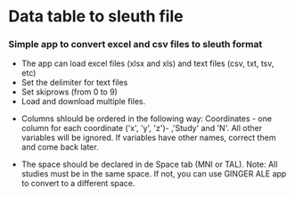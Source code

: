 # Data table to sleuth file

### Simple app to convert excel and csv files to sleuth format

* The app can load excel files (xlsx and xls) and text files (csv, txt, tsv, etc)
* Set the delimiter for text files
* Set skiprows (from 0 to 9)
* Load and download multiple files.

- Columns shlould be ordered in the following way:
Coordinates - one column for each coordinate ('x', 'y', 'z')- ,'Study' and 'N'.
All other variables will be ignored. If variables have other names, correct them and come back later.  

- The space should be declared in de Space tab (MNI or TAL). Note: All studies must be in the same space. If not, you can use GINGER ALE app to convert to a different space.

